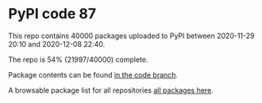 # PyPI code 87

This repo contains 40000 packages uploaded to PyPI between 
2020-11-29 20:10 and 2020-12-08 22:40.

The repo is 54% (21997/40000) complete.

Package contents can be found [in the code branch](https://github.com/pypi-data/pypi-mirror-87/tree/code/packages).

A browsable package list for all repositories [all packages here](https://pypi-data.github.io/website/repositories/pypi-mirror-87).


